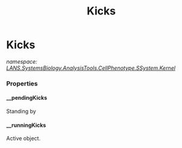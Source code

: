 ﻿---
title: Kicks
---

# Kicks
_namespace: [LANS.SystemsBiology.AnalysisTools.CellPhenotype.SSystem.Kernel](N-LANS.SystemsBiology.AnalysisTools.CellPhenotype.SSystem.Kernel.html)_





### Properties

#### __pendingKicks
Standing by
#### __runningKicks
Active object.

